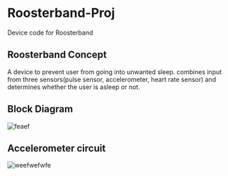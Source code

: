 # Roosterband-Proj

Device code for Roosterband

## Roosterband Concept
A device to prevent user from going into unwanted sleep. combines input from three sensors(pulse sensor, accelerometer, heart rate sensor)
and determines whether the user is asleep or not.

## Block Diagram
![feaef](https://user-images.githubusercontent.com/43190649/87519015-fb912980-c6bb-11ea-9417-93d0308c2c9c.PNG)

## Accelerometer circuit
![weefwefwfe](https://user-images.githubusercontent.com/43190649/87519318-63477480-c6bc-11ea-902f-13efb14bfd2e.PNG)
